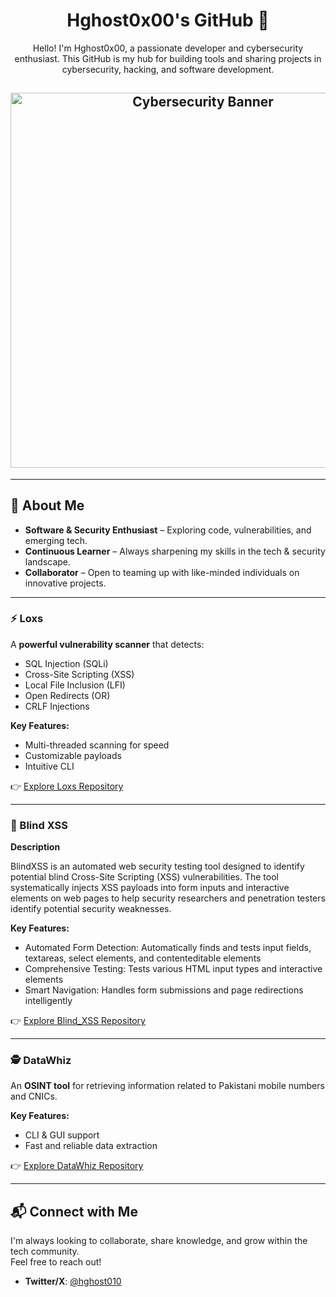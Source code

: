 <h1 align="center">Hghost0x00's GitHub 🚀</h1>

<p align="center">Hello! I'm Hghost0x00, a passionate developer and cybersecurity enthusiast.  
This GitHub is my hub for building tools and sharing projects in cybersecurity, hacking, and software development.</p>

<h2 align="center">
  <img src="https://github.com/user-attachments/assets/c4bd85a2-7289-4cc2-86d4-4ac6f82a8b5a" alt="Cybersecurity Banner" width="600">
</h2>

---

## 🧠 About Me

- **Software & Security Enthusiast** – Exploring code, vulnerabilities, and emerging tech.  
- **Continuous Learner** – Always sharpening my skills in the tech & security landscape.  
- **Collaborator** – Open to teaming up with like-minded individuals on innovative projects.  

---

### ⚡ Loxs
A **powerful vulnerability scanner** that detects:  
- SQL Injection (SQLi)  
- Cross-Site Scripting (XSS)  
- Local File Inclusion (LFI)  
- Open Redirects (OR)  
- CRLF Injections  

**Key Features:**  
- Multi-threaded scanning for speed  
- Customizable payloads  
- Intuitive CLI  

👉 [Explore Loxs Repository](https://github.com/coffinxp/loxs)

---

### 🎯 Blind XSS

**Description**

BlindXSS is an automated web security testing tool designed to identify potential blind Cross-Site Scripting (XSS) vulnerabilities. The tool systematically injects XSS payloads into form inputs and interactive elements on web pages to help security researchers and penetration testers identify potential security weaknesses.

**Key Features:**  

- Automated Form Detection: Automatically finds and tests input fields, textareas, select elements, and contenteditable elements
- Comprehensive Testing: Tests various HTML input types and interactive elements
- Smart Navigation: Handles form submissions and page redirections intelligently

  
👉 [Explore Blind_XSS Repository](https://github.com/Hghost0x00/Blind_XSS)

---

### 🕵️ DataWhiz
An **OSINT tool** for retrieving information related to Pakistani mobile numbers and CNICs.  

**Key Features:**  
- CLI & GUI support  
- Fast and reliable data extraction  

👉 [Explore DataWhiz Repository](https://github.com/AnonKryptiQuz/DataWhiz)

---

## 📬 Connect with Me

I'm always looking to collaborate, share knowledge, and grow within the tech community.  
Feel free to reach out!  

- **Twitter/X**: [@hghost010](https://x.com/hghost010)

